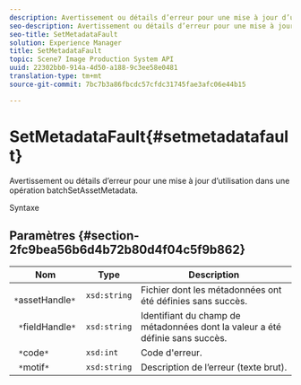 ```yaml
---
description: Avertissement ou détails d’erreur pour une mise à jour d’utilisation dans une opération batchSetAssetMetadata.
seo-description: Avertissement ou détails d’erreur pour une mise à jour d’utilisation dans une opération batchSetAssetMetadata.
seo-title: SetMetadataFault
solution: Experience Manager
title: SetMetadataFault
topic: Scene7 Image Production System API
uuid: 22302bb0-914a-4d50-a188-9c3ee58e0481
translation-type: tm+mt
source-git-commit: 7bc7b3a86fbcdc57cfdc31745fae3afc06e44b15

---
```



# SetMetadataFault{#setmetadatafault}

Avertissement ou détails d’erreur pour une mise à jour d’utilisation dans une opération batchSetAssetMetadata.

Syntaxe

## Paramètres {#section-2fc9bea56b6d4b72b80d4f04c5f9b862}

| Nom | Type | Description |
|---|---|---|
| ` *`assetHandle`*` | `xsd:string` | Fichier dont les métadonnées ont été définies sans succès. |
| ` *`fieldHandle`*` | `xsd:string` | Identifiant du champ de métadonnées dont la valeur a été définie sans succès. |
| ` *`code`*` | `xsd:int` | Code d&#39;erreur. |
| ` *`motif`*` | `xsd:string` | Description de l’erreur (texte brut). |

